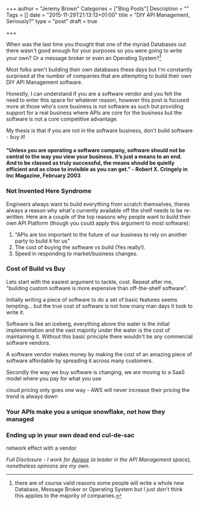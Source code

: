 +++
author = "Jeremy Brown"
Categories = ["Blog Posts"]
Description = ""
Tags = []
date = "2015-11-29T21:13:13+01:00"
title = "DIY API Management, Seriously?"
type = "post"
draft = true

+++

When was the last time you thought that one of the myriad Databases out there wasn't good enough for your purposes so you were going to write your own? Or a message broker or even an Operating System?[^1]

Most folks aren't building their own databases these days but I'm constantly surprised at the number of companies that are attempting to build their own DIY API Management software.

Honestly, I can understand if you are a software vendor and you felt the need to enter this space for whatever reason, however this post is focused more at those who's core business is not software as such but providing support for a real business where APIs are core for the business but the software is not a core competitive advantage.

My thesis is that if you are not in the software business, don't build software - buy it!

#### "Unless you are operating a software company, software should not be central to the way you view your business. It’s just a means to an end. And to be classed as truly successful, the means should be quietly efficient and as close to invisible as you can get.” - Robert X. Cringely in Inc Magazine, February 2003

### Not Invented Here Syndrome

Engineers always want to build everything from scratch themselves, theres always a reason why what's currently available off the shelf needs to be re-written. Here are a couple of the top reasons why people want to build their own API Platform (though you could apply this argument to most software):

1. "APIs are too important to the future of our business to rely on another party to build it for us"
1. The cost of buying the software vs build (Yes really!).
1. Speed in responding to market/business changes.

### Cost of Build vs Buy

Lets start with the easiest argument to tackle, cost. Repeat after me, "building custom software is more expensive than off-the-shelf software".

Initially writing a piece of software to do a set of basic features seems tempting... but the true cost of software is not how many man days it took to write it.

Software is like an iceberg, everything above the water is the initial implementation and the vast majority under the water is the cost of maintaining it. Without this basic principle there wouldn't be any commercial software vendors.

A software vendor makes money by making the cost of an amazing piece of software affordable by spreading it across many customers.

Secondly the way we buy software is changing, we are moving to a SaaS model where you pay for what you use

cloud pricing only goes one way - AWS will never increase their pricing the trend is always down

### Your APIs make you a unique snowflake, not how they managed



### Ending up in your own dead end cul-de-sac

network effect with a vendor

*Full Disclosure - I work for [Apigee](http://apigee.com/) (a leader in the API Management space), nonetheless opinions are my own.*

[^1]: there are of course valid reasons some people will write a whole new Database, Message Broker or Operating System but I just don't think this applies to the majority of companies.
